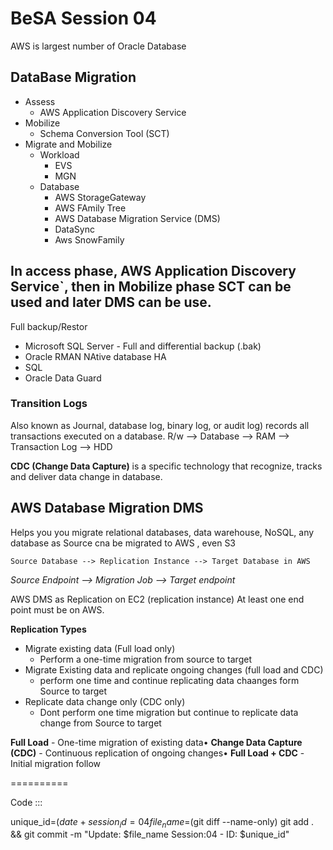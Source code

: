 # BeSA Session 04

AWS is largest number of Oracle Database

## DataBase Migration 

- Assess 
  - AWS Application Discovery Service
- Mobilize 
  - Schema Conversion Tool (SCT)
- Migrate and Mobilize
  - Workload
    - EVS
    - MGN
  - Database
    - AWS StorageGateway
    - AWS FAmily Tree 
    - AWS Database Migration Service (DMS)
    - DataSync
    - Aws SnowFamily


In access phase, AWS Application Discovery Service`, then in Mobilize phase SCT can be used and later DMS can be use.
---

Full backup/Restor 
- Microsoft SQL Server - Full and differential backup (.bak)
- Oracle RMAN
NAtive database HA 
- SQL 
- Oracle Data Guard


### Transition Logs 
Also known as Journal, database log, binary log, or audit log) records all transactions executed on a database.
R/w --> Database --> RAM --> Transaction Log --> HDD 

**CDC (Change Data Capture)** is a specific technology that recognize, tracks and deliver data change in database.


## AWS Database Migration DMS
Helps you you migrate relational databases, data warehouse, NoSQL, any database as Source cna be migrated to AWS , even S3 


```Source Database --> Replication Instance --> Target Database in AWS``` 
 
 _Source Endpoint --> Migration Job --> Target endpoint_

AWS DMS as Replication on EC2 (replication instance)
At least one end point must be on AWS.


**Replication Types** 
- Migrate existing data (Full load only)
  - Perform a one-time migration from source to target
- Migrate Existing data and replicate ongoing changes (full load and CDC)
  - perform one time and continue replicating data chaanges form Source to target
- Replicate data change only (CDC only)
  - Dont perform one time migration but continue to replicate data change from Source to target

 **Full Load** - One-time migration of existing data• 
 **Change Data Capture (CDC)** - Continuous replication of ongoing changes• 
 **Full Load + CDC** - Initial migration follow

 ==========

 
Code :::

unique_id=$(date +%Y%m%d%H%M%S)
session_id=04
file_name=$(git diff --name-only)
git add . && git commit -m "Update: $file_name Session:04 - ID: $unique_id"